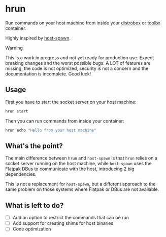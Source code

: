 # hrun

Run commands on your host machine from inside your [distrobox](https://github.com/89luca89/distrobox)
or [toolbx](https://github.com/containers/toolbox) container.

Highly inspired by [host-spawn](https://github.com/1player/host-spawn).

> [!WARNING]  
> This is a work in progress and not yet ready for production use. Expect
> breaking changes and the worst possible bugs. A LOT of features are missing,
> the code is not optimized, security is not a concern and the documentation is
> incomplete. Good luck!

## Usage

First you have to start the socket server on your host machine:

```bash
hrun start
```

Then you can run commands from inside your container:

```bash
hrun echo "Hello from your host machine"
```

## What's the point?

The main difference between `hrun` and `host-spawn` is that `hrun` relies on a
socket server running on the host machine, while `host-spawn` uses the Flatpak
DBus to communicate with the host, introducing 2 big dependencies.

This is not a replacement for `host-spawn`, but a different approach to the same
problem on those systems where Flatpak or DBus are not available.

## What is left to do?

- [ ] Add an option to restrict the commands that can be run
- [ ] Add support for creating shims for host binaries
- [ ] Code optimization
